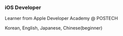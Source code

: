 ### iOS Developer

Learner from Apple Developer Academy @ POSTECH

Korean, English, Japanese, Chinese(beginner)

